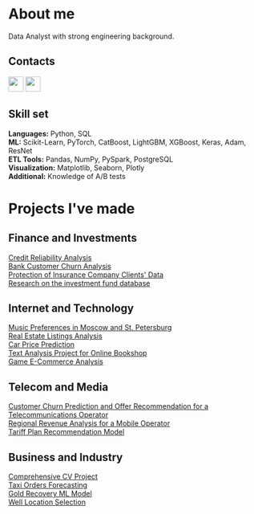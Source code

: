 # About me
Data Analyst with strong engineering background.
## Contacts
[<img src="https://cdn.jsdelivr.net/gh/devicons/devicon/icons/linkedin/linkedin-original.svg" width="30px" />](https://www.linkedin.com/in/melnikov-roman)
[<img src="https://upload.wikimedia.org/wikipedia/commons/8/82/Telegram_logo.svg" width="30px" />](https://t.me/thomascarlyle)
## Skill set 
**Languages:** Python, SQL  
**ML:** Scikit-Learn, PyTorch, CatBoost, LightGBM, XGBoost, Keras, Adam, ResNet  
**ETL Tools:** Pandas, NumPy, PySpark, PostgreSQL  
**Visualization:** Matplotlib, Seaborn, Plotly  
**Additional:** Knowledge of A/B tests  
# Projects I've made
## Finance and Investments
[Credit Reliability Analysis](#)  
[Bank Customer Churn Analysis](#)  
[Protection of Insurance Company Clients' Data](#)  
[Research on the investment fund database](#)  
## Internet and Technology
[Music Preferences in Moscow and St. Petersburg](#)  
[Real Estate Listings Analysis](#)  
[Car Price Prediction](#)  
[Text Analysis Project for Online Bookshop](#)  
[Game E-Commerce Analysis](#)  
## Telecom and Media
[Customer Churn Prediction and Offer Recommendation for a Telecommunications Operator](#)  
[Regional Revenue Analysis for a Mobile Operator](#)  
[Tariff Plan Recommendation Model](#)  
## Business and Industry
[Comprehensive CV Project](#)  
[Taxi Orders Forecasting](#)  
[Gold Recovery ML Model](#)  
[Well Location Selection](#)  

